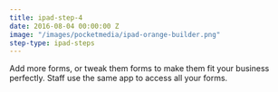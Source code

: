 ```yaml
---
title: ipad-step-4
date: 2016-08-04 00:00:00 Z
image: "/images/pocketmedia/ipad-orange-builder.png"
step-type: ipad-steps
---
```


Add more forms, or tweak them forms to make them fit your business perfectly.  Staff use the same app to access all your forms.